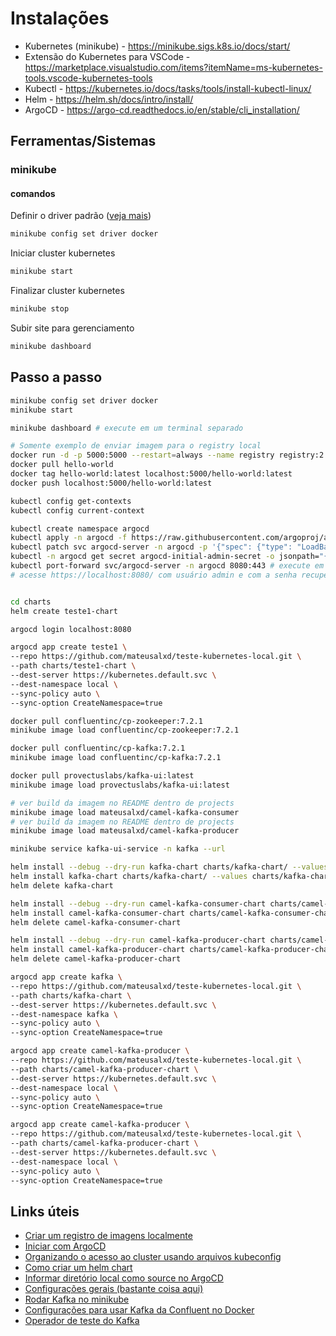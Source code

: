 # Instalações

- Kubernetes (minikube) - <https://minikube.sigs.k8s.io/docs/start/>
- Extensão do Kubernetes para VSCode - <https://marketplace.visualstudio.com/items?itemName=ms-kubernetes-tools.vscode-kubernetes-tools>
- Kubectl - <https://kubernetes.io/docs/tasks/tools/install-kubectl-linux/>
- Helm - <https://helm.sh/docs/intro/install/>
- ArgoCD - <https://argo-cd.readthedocs.io/en/stable/cli_installation/>

## Ferramentas/Sistemas

### minikube

#### comandos

Definir o driver padrão ([veja mais](https://minikube.sigs.k8s.io/docs/drivers/))

```bash
minikube config set driver docker
```

Iniciar cluster kubernetes

```bash
minikube start
```

Finalizar cluster kubernetes

```bash
minikube stop
```

Subir site para gerenciamento

```bash
minikube dashboard
```

## Passo a passo

```bash
minikube config set driver docker
minikube start

minikube dashboard # execute em um terminal separado

# Somente exemplo de enviar imagem para o registry local
docker run -d -p 5000:5000 --restart=always --name registry registry:2
docker pull hello-world
docker tag hello-world:latest localhost:5000/hello-world:latest
docker push localhost:5000/hello-world:latest

kubectl config get-contexts
kubectl config current-context

kubectl create namespace argocd
kubectl apply -n argocd -f https://raw.githubusercontent.com/argoproj/argo-cd/stable/manifests/install.yaml
kubectl patch svc argocd-server -n argocd -p '{"spec": {"type": "LoadBalancer"}}'
kubectl -n argocd get secret argocd-initial-admin-secret -o jsonpath="{.data.password}" | base64 -d; echo
kubectl port-forward svc/argocd-server -n argocd 8080:443 # execute em um terminal separado
# acesse https://localhost:8080/ com usuário admin e com a senha recuperada com o comando acima


cd charts
helm create teste1-chart

argocd login localhost:8080

argocd app create teste1 \
--repo https://github.com/mateusalxd/teste-kubernetes-local.git \
--path charts/teste1-chart \
--dest-server https://kubernetes.default.svc \
--dest-namespace local \
--sync-policy auto \
--sync-option CreateNamespace=true

docker pull confluentinc/cp-zookeeper:7.2.1
minikube image load confluentinc/cp-zookeeper:7.2.1

docker pull confluentinc/cp-kafka:7.2.1
minikube image load confluentinc/cp-kafka:7.2.1

docker pull provectuslabs/kafka-ui:latest
minikube image load provectuslabs/kafka-ui:latest

# ver build da imagem no README dentro de projects
minikube image load mateusalxd/camel-kafka-consumer
# ver build da imagem no README dentro de projects
minikube image load mateusalxd/camel-kafka-producer

minikube service kafka-ui-service -n kafka --url

helm install --debug --dry-run kafka-chart charts/kafka-chart/ --values charts/kafka-chart/values.yaml
helm install kafka-chart charts/kafka-chart/ --values charts/kafka-chart/values.yaml
helm delete kafka-chart

helm install --debug --dry-run camel-kafka-consumer-chart charts/camel-kafka-consumer-chart/ --values charts/camel-kafka-consumer-chart/values.yaml
helm install camel-kafka-consumer-chart charts/camel-kafka-consumer-chart/ --values charts/camel-kafka-consumer-chart/values.yaml
helm delete camel-kafka-consumer-chart

helm install --debug --dry-run camel-kafka-producer-chart charts/camel-kafka-producer-chart/ --values charts/camel-kafka-producer-chart/values.yaml
helm install camel-kafka-producer-chart charts/camel-kafka-producer-chart/ --values charts/camel-kafka-producer-chart/values.yaml
helm delete camel-kafka-producer-chart

argocd app create kafka \
--repo https://github.com/mateusalxd/teste-kubernetes-local.git \
--path charts/kafka-chart \
--dest-server https://kubernetes.default.svc \
--dest-namespace kafka \
--sync-policy auto \
--sync-option CreateNamespace=true

argocd app create camel-kafka-producer \
--repo https://github.com/mateusalxd/teste-kubernetes-local.git \
--path charts/camel-kafka-producer-chart \
--dest-server https://kubernetes.default.svc \
--dest-namespace local \
--sync-policy auto \
--sync-option CreateNamespace=true

argocd app create camel-kafka-producer \
--repo https://github.com/mateusalxd/teste-kubernetes-local.git \
--path charts/camel-kafka-producer-chart \
--dest-server https://kubernetes.default.svc \
--dest-namespace local \
--sync-policy auto \
--sync-option CreateNamespace=true

```

## Links úteis

- [Criar um registro de imagens localmente](https://docs.docker.com/registry/deploying/)
- [Iniciar com ArgoCD](https://argo-cd.readthedocs.io/en/stable/getting_started/)
- [Organizando o acesso ao cluster usando arquivos kubeconfig](https://kubernetes.io/pt-br/docs/concepts/configuration/organize-cluster-access-kubeconfig/)
- [Como criar um helm chart](https://phoenixnap.com/kb/create-helm-chart)
- [Informar diretório local como source no ArgoCD](https://github.com/argoproj/argo-cd/issues/3432)
- [Configurações gerais (bastante coisa aqui)](https://robertbrem.github.io/Microservices_with_Kubernetes/01_Setup/01_Host_setup/)
- [Rodar Kafka no minikube](https://technology.amis.nl/platform/kubernetes/running-apache-kafka-on-minikube/)
- [Configurações para usar Kafka da Confluent no Docker](https://docs.confluent.io/platform/current/installation/docker/config-reference.html)
- [Operador de teste do Kafka](https://banzaicloud.com/docs/supertubes/kafka-operator/test/)
